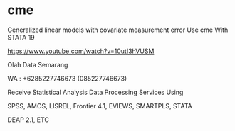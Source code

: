 # cme
Generalized linear models with covariate measurement error Use cme With STATA 19

https://www.youtube.com/watch?v=10utI3hVUSM

Olah Data Semarang

WA : +6285227746673 (085227746673)

Receive Statistical Analysis Data Processing Services Using

SPSS, AMOS, LISREL, Frontier 4.1, EVIEWS, SMARTPLS, STATA

DEAP 2.1, ETC
